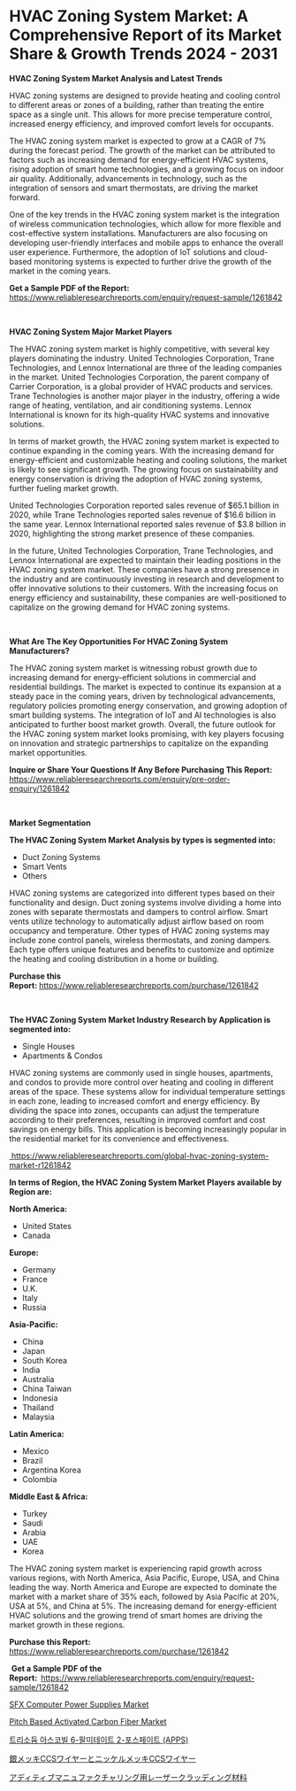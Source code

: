 <p><h1>HVAC Zoning System Market: A Comprehensive Report of its Market Share & Growth Trends 2024 - 2031</h1></p><p><strong>HVAC Zoning System Market Analysis and Latest Trends</strong></p>
<p><p>HVAC zoning systems are designed to provide heating and cooling control to different areas or zones of a building, rather than treating the entire space as a single unit. This allows for more precise temperature control, increased energy efficiency, and improved comfort levels for occupants. </p><p>The HVAC zoning system market is expected to grow at a CAGR of 7% during the forecast period. The growth of the market can be attributed to factors such as increasing demand for energy-efficient HVAC systems, rising adoption of smart home technologies, and a growing focus on indoor air quality. Additionally, advancements in technology, such as the integration of sensors and smart thermostats, are driving the market forward. </p><p>One of the key trends in the HVAC zoning system market is the integration of wireless communication technologies, which allow for more flexible and cost-effective system installations. Manufacturers are also focusing on developing user-friendly interfaces and mobile apps to enhance the overall user experience. Furthermore, the adoption of IoT solutions and cloud-based monitoring systems is expected to further drive the growth of the market in the coming years.</p></p>
<p><strong>Get a Sample PDF of the Report:&nbsp;</strong> <a href="https://www.reliableresearchreports.com/enquiry/request-sample/1261842">https://www.reliableresearchreports.com/enquiry/request-sample/1261842</a></p>
<p>&nbsp;</p>
<p><strong>HVAC Zoning System Major Market Players</strong></p>
<p><p>The HVAC zoning system market is highly competitive, with several key players dominating the industry. United Technologies Corporation, Trane Technologies, and Lennox International are three of the leading companies in the market. United Technologies Corporation, the parent company of Carrier Corporation, is a global provider of HVAC products and services. Trane Technologies is another major player in the industry, offering a wide range of heating, ventilation, and air conditioning systems. Lennox International is known for its high-quality HVAC systems and innovative solutions.</p><p>In terms of market growth, the HVAC zoning system market is expected to continue expanding in the coming years. With the increasing demand for energy-efficient and customizable heating and cooling solutions, the market is likely to see significant growth. The growing focus on sustainability and energy conservation is driving the adoption of HVAC zoning systems, further fueling market growth.</p><p>United Technologies Corporation reported sales revenue of $65.1 billion in 2020, while Trane Technologies reported sales revenue of $16.6 billion in the same year. Lennox International reported sales revenue of $3.8 billion in 2020, highlighting the strong market presence of these companies.</p><p>In the future, United Technologies Corporation, Trane Technologies, and Lennox International are expected to maintain their leading positions in the HVAC zoning system market. These companies have a strong presence in the industry and are continuously investing in research and development to offer innovative solutions to their customers. With the increasing focus on energy efficiency and sustainability, these companies are well-positioned to capitalize on the growing demand for HVAC zoning systems.</p></p>
<p>&nbsp;</p>
<p><strong>What Are The Key Opportunities For HVAC Zoning System Manufacturers?</strong></p>
<p><p>The HVAC zoning system market is witnessing robust growth due to increasing demand for energy-efficient solutions in commercial and residential buildings. The market is expected to continue its expansion at a steady pace in the coming years, driven by technological advancements, regulatory policies promoting energy conservation, and growing adoption of smart building systems. The integration of IoT and AI technologies is also anticipated to further boost market growth. Overall, the future outlook for the HVAC zoning system market looks promising, with key players focusing on innovation and strategic partnerships to capitalize on the expanding market opportunities.</p></p>
<p><strong>Inquire or Share Your Questions If Any Before Purchasing This Report:</strong> <a href="https://www.reliableresearchreports.com/enquiry/pre-order-enquiry/1261842">https://www.reliableresearchreports.com/enquiry/pre-order-enquiry/1261842</a></p>
<p>&nbsp;</p>
<p><strong>Market Segmentation</strong></p>
<p><strong>The HVAC Zoning System Market Analysis by types is segmented into:</strong></p>
<p><ul><li>Duct Zoning Systems</li><li>Smart Vents</li><li>Others</li></ul></p>
<p><p>HVAC zoning systems are categorized into different types based on their functionality and design. Duct zoning systems involve dividing a home into zones with separate thermostats and dampers to control airflow. Smart vents utilize technology to automatically adjust airflow based on room occupancy and temperature. Other types of HVAC zoning systems may include zone control panels, wireless thermostats, and zoning dampers. Each type offers unique features and benefits to customize and optimize the heating and cooling distribution in a home or building.</p></p>
<p><strong>Purchase this Report:&nbsp;</strong><a href="https://www.reliableresearchreports.com/purchase/1261842">https://www.reliableresearchreports.com/purchase/1261842</a></p>
<p>&nbsp;</p>
<p><strong>The HVAC Zoning System Market Industry Research by Application is segmented into:</strong></p>
<p><ul><li>Single Houses</li><li>Apartments & Condos</li></ul></p>
<p><p>HVAC zoning systems are commonly used in single houses, apartments, and condos to provide more control over heating and cooling in different areas of the space. These systems allow for individual temperature settings in each zone, leading to increased comfort and energy efficiency. By dividing the space into zones, occupants can adjust the temperature according to their preferences, resulting in improved comfort and cost savings on energy bills. This application is becoming increasingly popular in the residential market for its convenience and effectiveness.</p></p>
<p><a href="https://www.reliableresearchreports.com/global-hvac-zoning-system-market-r1261842">&nbsp;https://www.reliableresearchreports.com/global-hvac-zoning-system-market-r1261842</a></p>
<p><strong>In terms of Region, the HVAC Zoning System Market Players available by Region are:</strong></p>
<p>
    <p> <strong> North America: </strong>
        <ul>
            <li>United States</li>
            <li>Canada</li>
        </ul>
        </p> 
    <p> <strong> Europe: </strong>
        <ul>
            <li>Germany</li>
            <li>France</li>
            <li>U.K.</li>
            <li>Italy</li>
            <li>Russia</li>
        </ul>
        </p> 
    <p> <strong> Asia-Pacific: </strong>
        <ul>
            <li>China</li>
            <li>Japan</li>
            <li>South Korea</li>
            <li>India</li>
            <li>Australia</li>
            <li>China Taiwan</li>
            <li>Indonesia</li>
            <li>Thailand</li>
            <li>Malaysia</li>
        </ul>
        </p> 
    <p> <strong> Latin America: </strong>
        <ul>
            <li>Mexico</li>
            <li>Brazil</li>
            <li>Argentina Korea</li>
            <li>Colombia</li>
        </ul>
        </p> 
    <p> <strong> Middle East & Africa: </strong>
        <ul>
            <li>Turkey</li>
            <li>Saudi</li>
            <li>Arabia</li>
            <li>UAE</li>
            <li>Korea</li>
        </ul>
    </p>
    </p>
<p><p>The HVAC zoning system market is experiencing rapid growth across various regions, with North America, Asia Pacific, Europe, USA, and China leading the way. North America and Europe are expected to dominate the market with a market share of 35% each, followed by Asia Pacific at 20%, USA at 5%, and China at 5%. The increasing demand for energy-efficient HVAC solutions and the growing trend of smart homes are driving the market growth in these regions.</p></p>
<p><strong>Purchase this Report: </strong><a href="https://www.reliableresearchreports.com/purchase/1261842">https://www.reliableresearchreports.com/purchase/1261842</a></p>
<p>&nbsp;<strong>Get a Sample PDF of the Report:&nbsp;&nbsp;</strong><a href="https://www.reliableresearchreports.com/enquiry/request-sample/1261842">https://www.reliableresearchreports.com/enquiry/request-sample/1261842</a></p>
<p><strong></strong></p>
<p><p><a href="https://issuu.com/reportprime-2/docs/sfx-computer-power-supplies-market-size-2030.pptx">SFX Computer Power Supplies Market</a></p><p><a href="https://github.com/maudAbbott7/Market-Research-Report-List-1/blob/main/pitch-based-activated-carbon-fiber-market.md">Pitch Based Activated Carbon Fiber Market</a></p><p><a href="https://github.com/brendon65677/Market-Research-Report-List-1/blob/main/906165189773.md">트리소듐 아스코빌 6-팔미테이트 2-포스페이트 (APPS)</a></p><p><a href="https://github.com/JacksonWiza1924/Market-Research-Report-List-1/blob/main/146186698319.md">銀メッキCCSワイヤーとニッケルメッキCCSワイヤー</a></p><p><a href="https://github.com/dawson566/Market-Research-Report-List-1/blob/main/422805598320.md">アディティブマニュファクチャリング用レーザークラッディング材料</a></p></p>